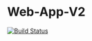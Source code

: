 # Web-App-V2
[![Build Status](https://travis-ci.org/Orphee3/Web-App-V2.svg?branch=master)](https://travis-ci.org/Orphee3/Web-App-V2)
